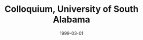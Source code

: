 ---
title: "Colloquium, University of South Alabama"
collection: talks
type: "Colloquium" 
permalink: /talks/1999talk7
venue: "Mobile, AL"
date: 1999-03-01
location: "Mobile, AL"
---